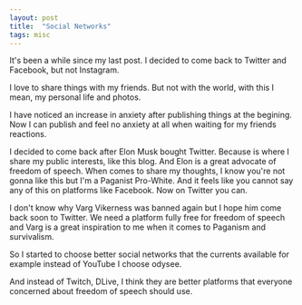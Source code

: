 ```yaml
---
layout: post
title:  "Social Networks"
tags: misc
---
```


It's been a while since my last post. I decided to come back to Twitter and Facebook, but not Instagram.

I love to share things with my friends. But not with the world, with this I mean, my personal life and photos.

I have noticed an increase in anxiety after publishing things at the begining. Now I can publish and feel no 
anxiety at all when waiting for my friends reactions.

I decided to come back after Elon Musk bought Twitter. Because is where I share my public interests, like this
blog. And Elon is a great advocate of freedom of speech. When comes to share my thoughts, I know you're not 
gonna like this but I'm a Paganist Pro-White. And it feels like you cannot say any of this on platforms like 
Facebook. Now on Twitter you can.

I don't know why Varg Vikerness was banned again but I hope him come back soon to Twitter. We need a platform
fully free for freedom of speech and Varg is a great inspiration to me when it comes to Paganism and survivalism.

So I started to choose better social networks that the currents available for example instead of YouTube I choose
odysee.

And instead of Twitch, DLive, I think they are better platforms that everyone concerned about freedom of 
speech should use.